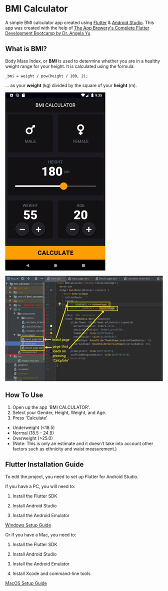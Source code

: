 # BMI Calculator

A simple BMI calculator app created using [Flutter](https://flutter.dev/) & [Android Studio](https://developer.android.com/studio).
This app was created with the help of [The App Brewery's Complete Flutter Development Bootcamp by Dr. Angela Yu](https://www.appbrewery.co/)

## What is BMI?

Body Mass Index, or **BMI** is used to determine whether you are in a healthy weight range for your height.
It is calculated using the formula:
```
_bmi = weight / pow(height / 100, 2);
```
... as your **weight** (kg) divided by the square of your **height** (m).

![bmicalculator](bmicalculatorpreview.gif)

![rootfolder](bmicalculator.jpg)

## How To Use

1. Open up the app 'BMI CALCULATOR'.
2. Select your Gender, Height, Weight, and Age.
3. Press 'Calculate'
- Underweight (<18.5) 
- Normal (18.5 - 24.9)
- Overweight (>25.0)
- (Note: This is only an estimate and it doesn’t take into account other factors such as ethnicity and waist measurement.)

## Flutter Installation Guide

To edit the project, you need to set up Flutter for Android Studio.

If you have a PC, you will need to:

1. Install the Flutter SDK

2. Install Android Studio

3. Install the Android Emulator

[Windows Setup Guide](https://flutter.dev/docs/get-started/install/windows)

Or if you have a Mac, you need to:

1. Install the Flutter SDK

2. Install Android Studio

3. Install the Android Emulator

4. Install Xcode and command-line tools

[MacOS Setup Guide](https://flutter.dev/docs/get-started/install/macos)

